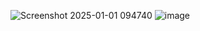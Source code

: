 ![Screenshot 2025-01-01 094740](https://github.com/user-attachments/assets/9d67a892-6625-4a97-8c74-e496e37792ee)
![image](https://github.com/user-attachments/assets/ef953119-897e-4041-9037-b9dd3c7ea53e)
